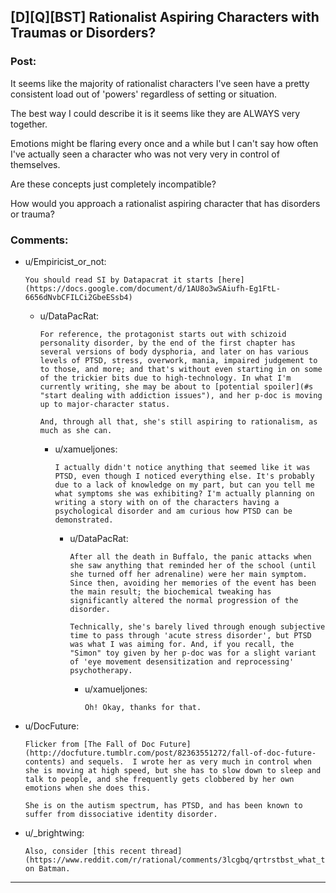 ## [D][Q][BST] Rationalist Aspiring Characters with Traumas or Disorders?

### Post:

It seems like the majority of rationalist characters I've seen have a pretty consistent load out of 'powers' regardless of setting or situation.

The best way I could describe it is it seems like they are ALWAYS very together.

Emotions might be flaring every once and a while but I can't say how often I've actually seen a character who was not very very in control of themselves.

Are these concepts just completely incompatible?

How would you approach a rationalist aspiring character that has disorders or trauma?

### Comments:

- u/Empiricist_or_not:
  ```
  You should read SI by Datapacrat it starts [here](https://docs.google.com/document/d/1AU8o3wSAiufh-Eg1FtL-6656dNvbCFILCi2GbeESsb4)
  ```

  - u/DataPacRat:
    ```
    For reference, the protagonist starts out with schizoid personality disorder, by the end of the first chapter has several versions of body dysphoria, and later on has various levels of PTSD, stress, overwork, mania, impaired judgement to to those, and more; and that's without even starting in on some of the trickier bits due to high-technology. In what I'm currently writing, she may be about to [potential spoiler](#s "start dealing with addiction issues"), and her p-doc is moving up to major-character status.

    And, through all that, she's still aspiring to rationalism, as much as she can.
    ```

    - u/xamueljones:
      ```
      I actually didn't notice anything that seemed like it was PTSD, even though I noticed everything else. It's probably due to a lack of knowledge on my part, but can you tell me what symptoms she was exhibiting? I'm actually planning on writing a story with on of the characters having a psychological disorder and am curious how PTSD can be demonstrated.
      ```

      - u/DataPacRat:
        ```
        After all the death in Buffalo, the panic attacks when she saw anything that reminded her of the school (until she turned off her adrenaline) were her main symptom. Since then, avoiding her memories of the event has been the main result; the biochemical tweaking has significantly altered the normal progression of the disorder.

        Technically, she's barely lived through enough subjective time to pass through 'acute stress disorder', but PTSD was what I was aiming for. And, if you recall, the "Simon" toy given by her p-doc was for a slight variant of 'eye movement desensitization and reprocessing' psychotherapy.
        ```

        - u/xamueljones:
          ```
          Oh! Okay, thanks for that.
          ```

- u/DocFuture:
  ```
  Flicker from [The Fall of Doc Future](http://docfuture.tumblr.com/post/82363551272/fall-of-doc-future-contents) and sequels.  I wrote her as very much in control when she is moving at high speed, but she has to slow down to sleep and talk to people, and she frequently gets clobbered by her own emotions when she does this.

  She is on the autism spectrum, has PTSD, and has been known to suffer from dissociative identity disorder.
  ```

- u/_brightwing:
  ```
  Also, consider [this recent thread](https://www.reddit.com/r/rational/comments/3lcgbq/qrtrstbst_what_time_period_would_be_best_for_a/) on Batman.
  ```

---

